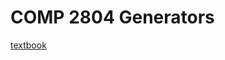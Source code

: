 # COMP 2804 Generators

[textbook](https://cglab.ca/~morin/teaching/2804/resources/DiscreteStructures.pdf)
